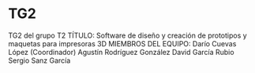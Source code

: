 # TG2
TG2 del grupo T2
TÍTULO: Software de diseño y creación de prototipos y maquetas para impresoras 3D
MIEMBROS DEL EQUIPO:
Darío Cuevas López (Coordinador)
Agustín Rodríguez González
David García Rubio
Sergio Sanz García
